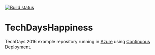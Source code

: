 [![Build status](https://ci.appveyor.com/api/projects/status/96klba6w6vq30go2?svg=true)](https://ci.appveyor.com/project/bas/techdayshappiness)
# TechDaysHappiness
TechDays 2016 example repository running in [Azure](http://techdayshappiness.azurewebsites.net) using [Continuous Deployment](https://github.com/projectkudu/kudu/wiki/Continuous-deployment).

